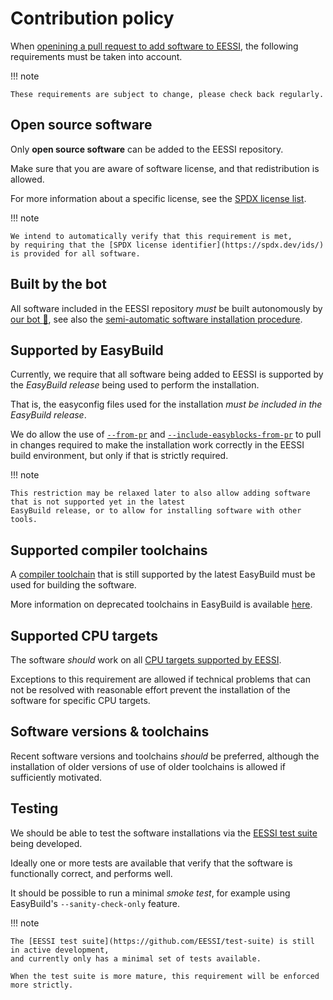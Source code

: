 # Contribution policy

When [openining a pull request to add software to EESSI](adding_software.md), the following requirements must
be taken into account.

!!! note

    These requirements are subject to change, please check back regularly.

## Open source software

Only **open source software** can be added to the EESSI repository.

Make sure that you are aware of software license, and that redistribution is allowed.

For more information about a specific license, see the [SPDX license list](https://spdx.org/licenses/).

!!! note

    We intend to automatically verify that this requirement is met,
    by requiring that the [SPDX license identifier](https://spdx.dev/ids/) is provided for all software.

## Built by the bot

All software included in the EESSI repository *must* be built autonomously by [our bot :robot:](../bot.md),
see also the [semi-automatic software installation procedure](adding_software.md).

## Supported by EasyBuild

Currently, we require that all software being added to EESSI is supported by the *EasyBuild release* being used
to perform the installation.

That is, the easyconfig files used for the installation *must be included in the EasyBuild release*.

We do allow the use of [`--from-pr`](https://docs.easybuild.io/integration-with-github/#github_from_pr) and
[`--include-easyblocks-from-pr`](https://docs.easybuild.io/integration-with-github/#github_include_easyblocks_from_pr)
to pull in changes required to make the installation work correctly in the EESSI build environment,
but only if that is strictly required.

!!! note

    This restriction may be relaxed later to also allow adding software that is not supported yet in the latest
    EasyBuild release, or to allow for installing software with other tools.

## Supported compiler toolchains

A [compiler toolchain](https://docs.easybuild.io/terminology/#toolchains) that is still supported by the latest
EasyBuild must be used for building the software.

More information on deprecated toolchains in EasyBuild is available
[here](https://docs.easybuild.io/deprecated-easyconfigs/#deprecated_easyconfigs_toolchains).

## Supported CPU targets

The software *should* work on all [CPU targets supported by EESSI](cpu_targets.md).

Exceptions to this requirement are allowed if technical problems that can not be resolved with reasonable effort
prevent the installation of the software for specific CPU targets.

## Software versions & toolchains

Recent software versions and toolchains *should* be preferred,
although the installation of older versions of use of older toolchains is allowed if sufficiently motivated.

## Testing

We should be able to test the software installations via the [EESSI test suite](https://github.com/EESSI/test-suite)
being developed.

Ideally one or more tests are available that verify that the software is functionally correct,
and performs well.

It should be possible to run a minimal *smoke test*, for example using EasyBuild's `--sanity-check-only` feature.

!!! note

    The [EESSI test suite](https://github.com/EESSI/test-suite) is still in active development,
    and currently only has a minimal set of tests available.

    When the test suite is more mature, this requirement will be enforced more strictly.
